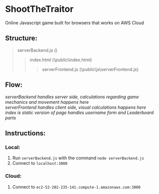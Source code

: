 # ShootTheTraitor

Online Javascript game built for browsers that works on AWS Cloud

## Structure:
>serverBackend.js  (\)
>>index.html (\public\index.html)
>>>serverFrontend.js (\public\js\serverFrontend.js)

## Flow:
*serverBackend handles server side, calculations regarding game mechanics and movement happens here* <br>
*serverFrontend handles client side, visual calculations happens here* <br>
*index is static version of page handles username form and Leaderboard parts* <br>
 
## Instructions:
### Local:
1. Run `serverBackend.js` with the command `node serverBackend.js`
2. Connect to ``localhost:3000``

### Cloud:
1. Connect to `ec2-52-202-235-141.compute-1.amazonaws.com:3000`


